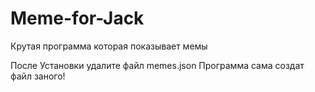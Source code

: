 # Meme-for-Jack
Крутая программа которая показывает мемы

После Установки удалите файл memes.json
Программа сама создат файл заного!
